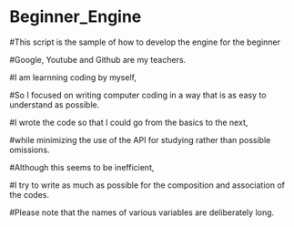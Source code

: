 # Beginner_Engine
#This script is the sample of how to develop the engine for the beginner

#Google, Youtube and Github are my teachers.

#I am learnning coding by myself, 

#So I focused on writing computer coding in a way that is as easy to understand as possible.

#I wrote the code so that I could go from the basics to the next, 

#while minimizing the use of the API for studying rather than possible omissions.

#Although this seems to be inefficient, 

#I try to write as much as possible for the composition and association of the codes.

#Please note that the names of various variables are deliberately long.
